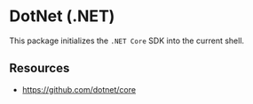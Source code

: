 # DotNet (.NET)

This package initializes the `.NET Core` SDK into the current shell.

## Resources

- https://github.com/dotnet/core
